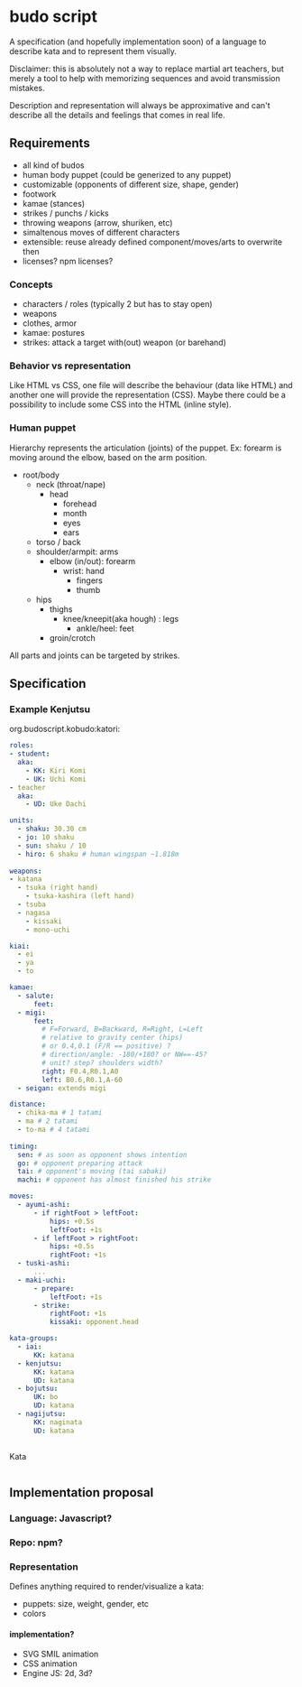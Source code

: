# budo script

A specification (and hopefully implementation soon) of a language to describe kata
and to represent them visually.

Disclaimer: this is absolutely not a way to replace martial art teachers, but merely a tool to help with memorizing sequences and avoid transmission mistakes.

Description and representation will always be approximative and can't describe all the details and feelings that comes in real life.

## Requirements

- all kind of budos
- human body puppet (could be generized to any puppet)
- customizable (opponents of different size, shape, gender)
- footwork
- kamae (stances)
- strikes / punchs / kicks
- throwing weapons (arrow, shuriken, etc)  
- simaltenous moves of different characters
- extensible: reuse already defined component/moves/arts to overwrite then
- licenses? npm licenses?

### Concepts

- characters / roles (typically 2 but has to stay open)
- weapons
- clothes, armor
- kamae: postures
- strikes: attack a target with(out) weapon (or barehand)

### Behavior vs representation

Like HTML vs CSS, one file will describe the behaviour (data like HTML) and another one will provide the representation (CSS).
Maybe there could be a possibility to include some CSS into the HTML (inline style).

### Human puppet

Hierarchy represents the articulation (joints) of the puppet.
Ex: forearm is moving around the elbow, based on the arm position.

- root/body
  - neck (throat/nape)
    - head
      - forehead
      - month
      - eyes
      - ears
  - torso / back
  - shoulder/armpit: arms
    - elbow (in/out): forearm
      - wrist: hand
        - fingers
        - thumb
  - hips
    - thighs
      - knee/kneepit(aka hough) : legs
        - ankle/heel: feet
    - groin/crotch

All parts and joints can be targeted by strikes.

## Specification


### Example Kenjutsu

org.budoscript.kobudo:katori:
```yaml
roles:
- student:
  aka: 
    - KK: Kiri Komi
    - UK: Uchi Komi
- teacher
  aka: 
    - UD: Uke Dachi

units:
  - shaku: 30.30 cm
  - jo: 10 shaku
  - sun: shaku / 10
  - hiro: 6 shaku # human wingspan ~1.818m
  
weapons:
- katana
  - tsuka (right hand)
    - tsuka-kashira (left hand)
  - tsuba
  - nagasa
    - kissaki
    - mono-uchi

kiai:
  - ei
  - ya
  - to

kamae:
  - salute:
      feet:
  - migi:
      feet:
        # F=Forward, B=Backward, R=Right, L=Left
        # relative to gravity center (hips)
        # or 0.4,0.1 (F/R == positive) ?
        # direction/angle: -180/+180? or NW==-45?
        # unit? step? shoulders width?
        right: F0.4,R0.1,A0
        left: B0.6,R0.1,A-60
  - seigan: extends migi

distance:
  - chika-ma # 1 tatami
  - ma # 2 tatami
  - to-ma # 4 tatami
    
timing:
  sen: # as soon as opponent shows intention
  go: # opponent preparing attack
  tai: # opponent's moving (tai sabaki)
  machi: # opponent has almost finished his strike

moves:
  - ayumi-ashi:
      - if rightFoot > leftFoot:
          hips: +0.5s
          leftFoot: +1s
      - if leftFoot > rightFoot:
          hips: +0.5s
          rightFoot: +1s
  - tuski-ashi:
      ...
  - maki-uchi:
      - prepare:
          leftFoot: +1s
      - strike:
          rightFoot: +1s
          kissaki: opponent.head

kata-groups:
  - iai:
      KK: katana
  - kenjutsu:
      KK: katana
      UD: katana
  - bojutsu:
      UK: bo
      UD: katana
  - nagijutsu:
      KK: naginata
      UD: katana
          
```

Kata 
```yaml
```


## Implementation proposal

### Language: Javascript?

### Repo: npm?

### Representation

Defines anything required to render/visualize a kata:
- puppets: size, weight, gender, etc
- colors

#### implementation?

- SVG SMIL animation
- CSS animation
- Engine JS: 2d, 3d?
